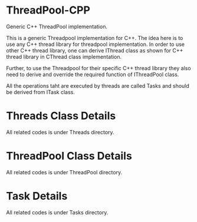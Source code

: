 # ThreadPool-CPP
Generic C++ ThreadPool implementation.

This is a generic Threadpool implementation for C++. The idea here is to use any C++ thread library for threadpool implementation.
In order to use other C++ thread library, one can derive IThread class as shown for C++ thread library in CThread class implementation.

Further, to use the Threadpool for their specific C++ thread library they also need to derive and override the required function of IThreadPool class.

All the operations taht are executed by threads are called Tasks and should be derived from ITask class.

# Threads Class Details
All related codes is under Threads directory.

# ThreadPool Class Details
All related codes is under ThreadPool directory.

# Task Details
All related codes is under Tasks directory.
